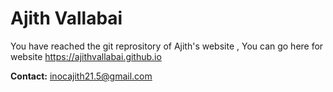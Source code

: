 # Ajith Vallabai

You have reached the git reprository of Ajith's website , You can go here for website https://ajithvallabai.github.io 

**Contact:** inocajith21.5@gmail.com